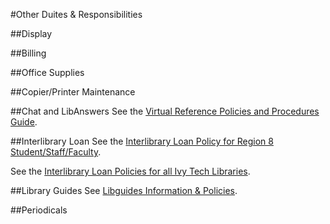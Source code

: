 #Other Duites & Responsibilities

##Display

##Billing

##Office Supplies

##Copier/Printer Maintenance

##Chat and LibAnswers
See the [Virtual Reference Policies and Procedures Guide](http://libguides.ivytech.edu/c.php?g=408648&p=2783849).

##Interlibrary Loan
See the [Interlibrary Loan Policy for Region 8 Student/Staff/Faculty](http://libguides.ivytech.edu/c.php?g=399021&p=2711608).

See the [Interlibrary Loan Policies for all Ivy Tech Libraries](http://libguides.ivytech.edu/c.php?g=231159&p=1535959).

##Library Guides
See [Libguides Information & Policies](http://http//libguides.ivytech.edu/c.php?g=231082&p=1535813).

##Periodicals
